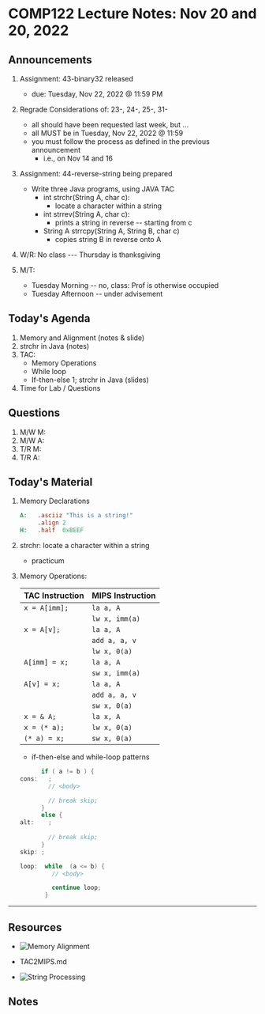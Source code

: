 # COMP122 Lecture Notes: Nov 20 and 20, 2022


## Announcements
   1. Assignment: 43-binary32 released
      - due: Tuesday, Nov 22, 2022  @ 11:59 PM

   1. Regrade Considerations of: 23-, 24-, 25-, 31- 
      - all should have been requested last week, but ...
      - all MUST be in Tuesday, Nov 22, 2022 @ 11:59
      - you must follow the process as defined in the previous announcement
        * i.e., on Nov 14 and 16

   1. Assignment: 44-reverse-string being prepared
      - Write three Java programs, using JAVA TAC
        * int strchr(String A, char c): 
          - locate a character within a string
        * int strrev(String A, char c): 
          - prints a string in reverse -- starting from c
        * String A strrcpy(String A, String B, char c)
          - copies string B in reverse onto A

   1. W/R: No class --- Thursday is thanksgiving

   1. M/T: 
      - Tuesday Morning -- no, class: Prof is otherwise occupied
      - Tuesday Afternoon -- under advisement


## Today's Agenda
   1. Memory and Alignment (notes & slide)
   1. strchr in Java (notes)
   1. TAC: 
      - Memory Operations
      - While loop
      - If-then-else
   1; strchr in Java (slides)
   1. Time for Lab / Questions
  
## Questions
   1. M/W M: 
   1. M/W A:
   1. T/R M:
   1. T/R A:


## Today's Material
1. Memory Declarations

   ```mips
   A:   .asciiz "This is a string!"
        .align 2
   H:   .half  0xBEEF 
   ```

   
1. strchr: locate a character within a string
   - practicum   

1. Memory Operations:

   | TAC Instruction               | MIPS Instruction          |
   |-------------------------------|---------------------------|
   | `x = A[imm];`                 | `la a, A`                 |
   |                               | `lw x, imm(a)`            |
   | `x = A[v];`                   | `la a, A`                 |
   |                               | `add a, a, v`             |
   |                               | `lw x, 0(a)`              |
   | `A[imm] = x;`                 | `la a, A`                 |
   |                               | `sw x, imm(a)`            |
   | `A[v] = x;`                   | `la a, A`                 |
   |                               | `add a, a, v`             |
   |                               | `sw x, 0(a)`              |    
   | `x = & A;`                    | `la x, A`                 |
   | `x = (* a);`                  | `lw x, 0(a)`              |
   | `(* a) = x;`                  | `sw x, 0(a)`              |

   - if-then-else and while-loop patterns
                 
    ```java
          if ( a != b ) {           
    cons:   ;  
            // <body> 

            // break skip;              
          }                   
          else { 
    alt:    ;                                
                                 
            // break skip;              
          }                  
    skip: ; 
    ```                        

    ```java
    loop:  while  (a <= b) {
             // <body>

             continue loop;
           }
   ```



---
## Resources
   * ![Memory Alignment](https://docs.google.com/spreadsheets/d/1iweUQVFsHa2tF6ETj5bGEEjKRG5sp9eGgeLJ2OEx3sU/edit#gid=0)
   
   * TAC2MIPS.md

   * ![String Processing](https://docs.google.com/presentation/d/1fg9BuWtyZ9PARK0gDE5ZcbjOiudRSrVP2s1iuSIDYXw/edit#slide=id.g199d0a137fe_0_29)
 

## Notes



